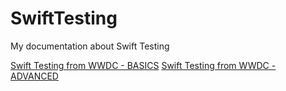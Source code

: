 # SwiftTesting
My documentation about Swift Testing

[Swift Testing from WWDC - BASICS](https://github.com/ceboolion/SwiftTesting/blob/main/Files/Basics.md)
[Swift Testing from WWDC - ADVANCED](https://github.com/ceboolion/SwiftTesting/blob/main/Files/Advanced.md)
